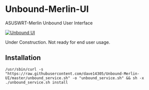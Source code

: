 # Unbound-Merlin-UI
ASUSWRT-Merlin Unbound User Interface

[![Unbound UI](https://i.imgur.com/uuPu1Nd.png "Unbound UI")](https://i.imgur.com/uuPu1Nd.png "Unbound UI")

Under Construction. Not ready for end user usage.

## Installation
`/usr/sbin/curl -s "https://raw.githubusercontent.com/dave14305/Unbound-Merlin-UI/master/unbound_service.sh" -o "unbound_service.sh" && sh -x ./unbound_service.sh install`
